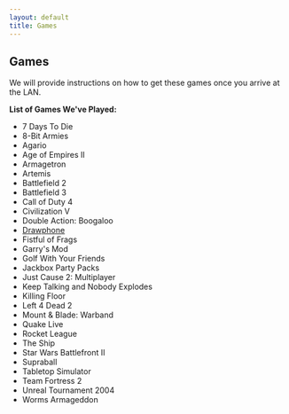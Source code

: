 ```yaml
---
layout: default
title: Games
---
```

## Games

We will provide instructions on how to get these games once you arrive at
the LAN.

**List of Games We've Played:**
- 7 Days To Die
- 8-Bit Armies
- Agario
- Age of Empires II
- Armagetron
- Artemis
- Battlefield 2
- Battlefield 3
- Call of Duty 4
- Civilization V
- Double Action: Boogaloo
- [Drawphone](http://drawphone.tannerkrewson.com/)
- Fistful of Frags
- Garry's Mod
- Golf With Your Friends
- Jackbox Party Packs
- Just Cause 2: Multiplayer
- Keep Talking and Nobody Explodes
- Killing Floor
- Left 4 Dead 2
- Mount & Blade: Warband
- Quake Live
- Rocket League
- The Ship
- Star Wars Battlefront II
- Supraball
- Tabletop Simulator
- Team Fortress 2
- Unreal Tournament 2004
- Worms Armageddon
